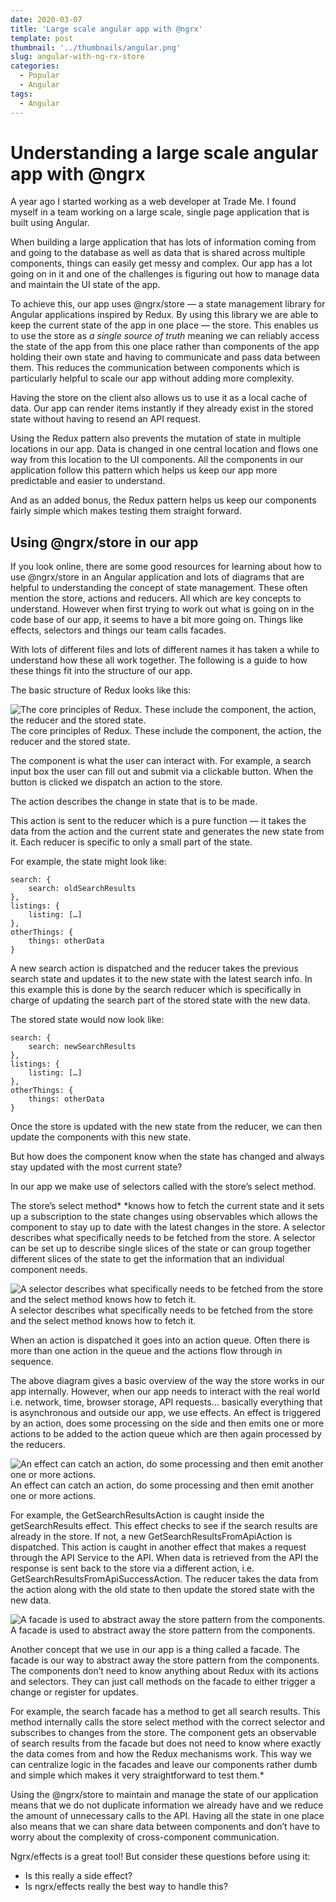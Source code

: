 ```yaml
---
date: 2020-03-07
title: 'Large scale angular app with @ngrx'
template: post
thumbnail: '../thumbnails/angular.png'
slug: angular-with-ng-rx-store
categories:
  - Popular
  - Angular
tags:
  - Angular
---
```


# Understanding a large scale angular app with @ngrx

A year ago I started working as a web developer at Trade Me. I found myself in a team working on a large scale, single page application that is built using Angular.

When building a large application that has lots of information coming from and going to the database as well as data that is shared across multiple components, things can easily get messy and complex. Our app has a lot going on in it and one of the challenges is figuring out how to manage data and maintain the UI state of the app.

To achieve this, our app uses @ngrx/store — a state management library for Angular applications inspired by Redux. By using this library we are able to keep the current state of the app in one place — the store. This enables us to use the store as *a single source of truth* meaning we can reliably access the state of the app from this one place rather than components of the app holding their own state and having to communicate and pass data between them. This reduces the communication between components which is particularly helpful to scale our app without adding more complexity.

Having the store on the client also allows us to use it as a local cache of data. Our app can render items instantly if they already exist in the stored state without having to resend an API request.

Using the Redux pattern also prevents the mutation of state in multiple locations in our app. Data is changed in one central location and flows one way from this location to the UI components. All the components in our application follow this pattern which helps us keep our app more predictable and easier to understand.

And as an added bonus, the Redux pattern helps us keep our components fairly simple which makes testing them straight forward.

## Using @ngrx/store in our app

If you look online, there are some good resources for learning about how to use @ngrx/store in an Angular application and lots of diagrams that are helpful to understanding the concept of state management. These often mention the store, actions and reducers. All which are key concepts to understand. However when first trying to work out what is going on in the code base of our app, it seems to have a bit more going on. Things like effects, selectors and things our team calls facades.

With lots of different files and lots of different names it has taken a while to understand how these all work together. The following is a guide to how these things fit into the structure of our app.

The basic structure of Redux looks like this:

![*The core principles of Redux. These include the component, the action, the reducer and the stored state.*](https://cdn-images-1.medium.com/max/2428/1*4zX66ZQ8e3VaS5gQFelTCQ.png)The core principles of Redux. These include the component, the action, the reducer and the stored state.

The component is what the user can interact with. For example, a search input box the user can fill out and submit via a clickable button. When the button is clicked we dispatch an action to the store.

The action describes the change in state that is to be made.

This action is sent to the reducer which is a pure function — it takes the data from the action and the current state and generates the new state from it. Each reducer is specific to only a small part of the state.

For example, the state might look like:

    search: {
        search: oldSearchResults
    },
    listings: { 
        listing: […]
    },
    otherThings: {
        things: otherData
    }

A new search action is dispatched and the reducer takes the previous search state and updates it to the new state with the latest search info. In this example this is done by the search reducer which is specifically in charge of updating the search part of the stored state with the new data.

The stored state would now look like:

    search: {
        search: newSearchResults
    },
    listings: { 
        listing: […]
    },
    otherThings: {
        things: otherData
    }

Once the store is updated with the new state from the reducer, we can then update the components with this new state.

But how does the component know when the state has changed and always stay updated with the most current state?

In our app we make use of selectors called with the store’s select method.

The store’s select method* *knows how to fetch the current state and it sets up a subscription to the state changes using observables which allows the component to stay up to date with the latest changes in the store. A selector describes what specifically needs to be fetched from the store. A selector can be set up to describe single slices of the state or can group together different slices of the state to get the information that an individual component needs.

![*A selector describes what specifically needs to be fetched from the store and the select method knows how to fetch it.*](https://cdn-images-1.medium.com/max/3056/1*7O3FNgBVTRRDeZjDtQ-Otw.png)A selector describes what specifically needs to be fetched from the store and the select method knows how to fetch it.

When an action is dispatched it goes into an action queue. Often there is more than one action in the queue and the actions flow through in sequence.

The above diagram gives a basic overview of the way the store works in our app internally. However, when our app needs to interact with the real world i.e. network, time, browser storage, API requests… basically everything that is asynchronous and outside our app, we use effects. An effect is triggered by an action, does some processing on the side and then emits one or more actions to be added to the action queue which are then again processed by the reducers.

![*An effect can catch an action, do some processing and then emit another one or more actions.*](https://cdn-images-1.medium.com/max/2436/1*HLZRojLLZPGw7TP304-JJQ.png)An effect can catch an action, do some processing and then emit another one or more actions.

For example, the GetSearchResultsAction is caught inside the getSearchResults effect. This effect checks to see if the search results are already in the store. If not, a new GetSearchResultsFromApiAction is dispatched. This action is caught in another effect that makes a request through the API Service to the API. When data is retrieved from the API the response is sent back to the store via a different action, i.e. GetSearchResultsFromApiSuccessAction. The reducer takes the data from the action along with the old state to then update the stored state with the new data.

![*A facade is used to abstract away the store pattern from the components.*](https://cdn-images-1.medium.com/max/2466/1*rkfbyP4jD0zz6PS_yo45Uw.png)A facade is used to abstract away the store pattern from the components.

Another concept that we use in our app is a thing called a facade. The facade is our way to abstract away the store pattern from the components. The components don’t need to know anything about Redux with its actions and selectors. They can just call methods on the facade to either trigger a change or register for updates.

For example, the search facade has a method to get all search results. This method internally calls the store select method with the correct selector and subscribes to changes from the store. The component gets an observable of search results from the facade but does not need to know where exactly the data comes from and how the Redux mechanisms work. This way we can centralize logic in the facades and leave our components rather dumb and simple which makes it very straightforward to test them.*

Using the @ngrx/store to maintain and manage the state of our application means that we do not duplicate information we already have and we reduce the amount of unnecessary calls to the API. Having all the state in one place also means that we can share data between components and don’t have to worry about the complexity of cross-component communication.

Ngrx/effects is a great tool! But consider these questions before using it:
* Is this really a side effect?
* Is ngrx/effects really the best way to handle this?
